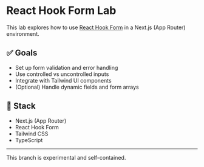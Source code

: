 # React Hook Form Lab

This lab explores how to use [React Hook Form](https://react-hook-form.com/) in a Next.js (App Router) environment.

## ✅ Goals

- Set up form validation and error handling
- Use controlled vs uncontrolled inputs
- Integrate with Tailwind UI components
- (Optional) Handle dynamic fields and form arrays

## 🔧 Stack

- Next.js (App Router)
- React Hook Form
- Tailwind CSS
- TypeScript

---

This branch is experimental and self-contained.
